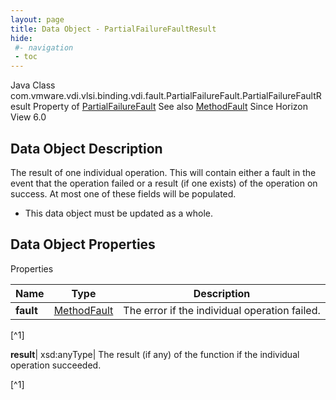 ```yaml
---
layout: page
title: Data Object - PartialFailureFaultResult
hide:
 #- navigation
 - toc
---
```






Java Class
    com.vmware.vdi.vlsi.binding.vdi.fault.PartialFailureFault.PartialFailureFaultResult
Property of
     [PartialFailureFault](vdi.fault.PartialFailureFault.md#field_detail)
See also
     [MethodFault](vmodl.MethodFault.md)
Since 
    Horizon View 6.0

## Data Object Description 

The result of one individual operation. This will contain either a fault in the event that the operation failed or a result (if one exists) of the operation on success. At most one of these fields will be populated. 

  * This data object must be updated as a whole.



## Data Object Properties

Properties

Name |  Type |  Description   
---|---|---  
**fault**| [MethodFault](vmodl.MethodFault.md)|  The error if the individual operation failed.   


[^1]

  
**result**|  xsd:anyType|  The result (if any) of the function if the individual operation succeeded.   


[^1]

  
  

  

